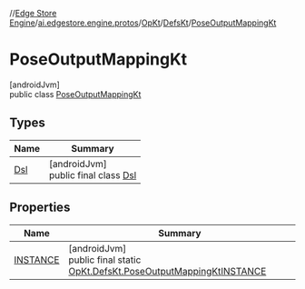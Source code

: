 //[Edge Store Engine](../../../../../index.md)/[ai.edgestore.engine.protos](../../../index.md)/[OpKt](../../index.md)/[DefsKt](../index.md)/[PoseOutputMappingKt](index.md)

# PoseOutputMappingKt

[androidJvm]\
public class [PoseOutputMappingKt](index.md)

## Types

| Name | Summary |
|---|---|
| [Dsl](-dsl/index.md) | [androidJvm]<br>public final class [Dsl](-dsl/index.md) |

## Properties

| Name | Summary |
|---|---|
| [INSTANCE](index.md#1068017027%2FProperties%2F-89531115) | [androidJvm]<br>public final static [OpKt.DefsKt.PoseOutputMappingKt](index.md)[INSTANCE](index.md#1068017027%2FProperties%2F-89531115) |
